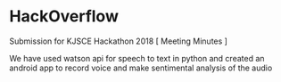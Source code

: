# HackOverflow
Submission for KJSCE Hackathon 2018 [  Meeting Minutes ]


We have used watson api for speech to text in python and created an android app to record voice and make sentimental analysis of the audio
